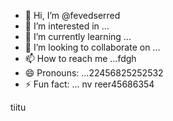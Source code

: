 - 👋 Hi, I’m @fevedserred
- 👀 I’m interested in ...
- 🌱 I’m currently learning ...
- 💞️ I’m looking to collaborate on ...
- 📫 How to reach me ...fdgh
- 😄 Pronouns: ...22456825252532
- ⚡ Fun fact: ...
nv reer45686354
<!---lk.256621
fevedserred/fevedserred is a ✨ special ✨ reposisdftory because its `README.md` (this file) appears on your GitHub profile.
You can click the Preview link to take a look at your changes.
--->tiitu

